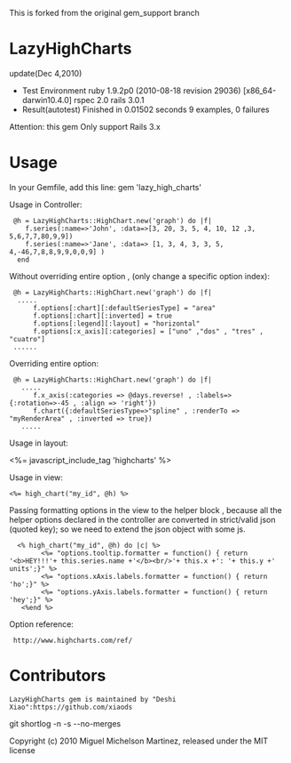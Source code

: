 This is forked from the original gem_support branch

LazyHighCharts
=======
 update(Dec 4,2010)

- Test Environment
  ruby 1.9.2p0 (2010-08-18 revision 29036) [x86_64-darwin10.4.0]
  rspec 2.0
  rails 3.0.1
- Result(autotest)
Finished in 0.01502 seconds
9 examples, 0 failures
  
Attention:
this gem Only support Rails 3.x

Usage
=======
 In your Gemfile, add this line:
	gem 'lazy_high_charts'

 Usage in Controller:
  
     @h = LazyHighCharts::HighChart.new('graph') do |f|
        f.series(:name=>'John', :data=>[3, 20, 3, 5, 4, 10, 12 ,3, 5,6,7,7,80,9,9])
        f.series(:name=>'Jane', :data=> [1, 3, 4, 3, 3, 5, 4,-46,7,8,8,9,9,0,0,9] )
      end
 

  Without overriding entire option , (only change a specific option index):  
 
     @h = LazyHighCharts::HighChart.new('graph') do |f|
      .....
          f.options[:chart][:defaultSeriesType] = "area"
          f.options[:chart][:inverted] = true
          f.options[:legend][:layout] = "horizontal"
          f.options[:x_axis][:categories] = ["uno" ,"dos" , "tres" , "cuatro"]
     ......

  Overriding entire option: 

     @h = LazyHighCharts::HighChart.new('graph') do |f|
       .....
          f.x_axis(:categories => @days.reverse! , :labels=>{:rotation=>-45 , :align => 'right'})
          f.chart({:defaultSeriesType=>"spline" , :renderTo => "myRenderArea" , :inverted => true})
       .....


  Usage in layout:
      
  <%= javascript_include_tag 'highcharts' %>
  <!--[if IE]>
  <%= javascript_include_tag 'excanvas.compiled' %>
  <![endif]-->
      
  Usage in view:
  
    <%= high_chart("my_id", @h) %>
    
  Passing formatting options in the view to the helper block , because all the helper options declared in the controller are converted in strict/valid json (quoted key);  so we need to extend the json object with some js.
  
      <% high_chart("my_id", @h) do |c| %>
         	<%= "options.tooltip.formatter = function() { return '<b>HEY!!!'+ this.series.name +'</b><br/>'+ this.x +': '+ this.y +' units';}" %>
         	<%= "options.xAxis.labels.formatter = function() { return 'ho';}" %>
         	<%= "options.yAxis.labels.formatter = function() { return 'hey';}" %>
       <%end %> 
      


  Option reference:

     http://www.highcharts.com/ref/



    
Contributors
=======
	LazyHighCharts gem is maintained by "Deshi Xiao":https://github.com/xiaods
  git shortlog -n -s --no-merges


Copyright (c) 2010 Miguel Michelson Martinez, released under the MIT license
